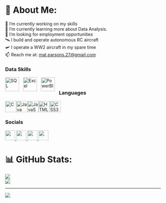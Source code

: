 # 💫 About Me:
📖 I’m currently working on my skills<br>🌱 I’m currently learning more about Data Analysis.<br>🔭 I’m looking for employment opportunities<br>🛰️ I build and operate autonomous RC aircraft<br>🛩️ I operate a WW2 aircraft in my spare time<br>📫 Reach me at:  mat.parsons.27@gmail.com

### Data Skills


[<img align="left" alt="SQL" width="45px" src="https://cdn.jsdelivr.net/gh/devicons/devicon@latest/icons/mysql/mysql-plain-wordmark.svg" style="padding-right:10px;" />](https://www.mysql.com/)
[<img align="left" alt="Excel" width="45px" src="https://github.com/sempostma/office365-icons/blob/master/png/256/excel.png?raw=true" style="padding-right:10px;" />](https://www.microsoft.com/en-gb/microsoft-365/excel)
[<img align="left" alt="PowerBI" width="45px" src="https://github.com/microsoft/PowerBI-Icons/blob/main/PNG/Power-BI.png?raw=true" style="padding-right:10px;" />](https://www.microsoft.com/en-us/power-platform/products/power-bi)

<br />


### Languages

<p align="left">
<a href="https://docs.microsoft.com/en-us/cpp/?view=msvc-170" target="_blank" rel="noreferrer"><img src="https://raw.githubusercontent.com/danielcranney/readme-generator/main/public/icons/skills/c-colored.svg" width="36" height="36" alt="C" /></a><a href="https://www.oracle.com/java/" target="_blank" rel="noreferrer"><img src="https://raw.githubusercontent.com/danielcranney/readme-generator/main/public/icons/skills/java-colored.svg" width="36" height="36" alt="Java" /></a><a href="https://developer.mozilla.org/en-US/docs/Web/JavaScript" target="_blank" rel="noreferrer"><img src="https://raw.githubusercontent.com/danielcranney/readme-generator/main/public/icons/skills/javascript-colored.svg" width="36" height="36" alt="JavaScript" /></a><a href="https://developer.mozilla.org/en-US/docs/Glossary/HTML5" target="_blank" rel="noreferrer"><img src="https://raw.githubusercontent.com/danielcranney/readme-generator/main/public/icons/skills/html5-colored.svg" width="36" height="36" alt="HTML5" /></a><a href="https://www.w3.org/TR/CSS/#css" target="_blank" rel="noreferrer"><img src="https://raw.githubusercontent.com/danielcranney/readme-generator/main/public/icons/skills/css3-colored.svg" width="36" height="36" alt="CSS3" /></a>
</p>

### Socials

<p align="left"> <a href="https://www.github.com/MattParsons-MP" target="_blank" rel="noreferrer"> <picture> <source media="(prefers-color-scheme: dark)" srcset="https://raw.githubusercontent.com/danielcranney/readme-generator/main/public/icons/socials/github-dark.svg" /> <source media="(prefers-color-scheme: light)" srcset="https://raw.githubusercontent.com/danielcranney/readme-generator/main/public/icons/socials/github.svg" /> <img src="https://raw.githubusercontent.com/danielcranney/readme-generator/main/public/icons/socials/github.svg" width="32" height="32" /> </picture> </a> <a href="http://www.instagram.com/cloudsurfer27" target="_blank" rel="noreferrer"> <picture> <source media="(prefers-color-scheme: dark)" srcset="https://raw.githubusercontent.com/danielcranney/readme-generator/main/public/icons/socials/instagram-dark.svg" /> <source media="(prefers-color-scheme: light)" srcset="https://raw.githubusercontent.com/danielcranney/readme-generator/main/public/icons/socials/instagram.svg" /> <img src="https://raw.githubusercontent.com/danielcranney/readme-generator/main/public/icons/socials/instagram.svg" width="32" height="32" /> </picture> </a> <a href="https://www.linkedin.com/in/mathew-parsons-b9906549/" target="_blank" rel="noreferrer"> <picture> <source media="(prefers-color-scheme: dark)" srcset="https://raw.githubusercontent.com/danielcranney/readme-generator/main/public/icons/socials/linkedin-dark.svg" /> <source media="(prefers-color-scheme: light)" srcset="https://raw.githubusercontent.com/danielcranney/readme-generator/main/public/icons/socials/linkedin.svg" /> <img src="https://raw.githubusercontent.com/danielcranney/readme-generator/main/public/icons/socials/linkedin.svg" width="32" height="32" /> </picture> </a> <a href="https://www.youtube.com/@stealthy6018" target="_blank" rel="noreferrer"> <picture> <source media="(prefers-color-scheme: dark)" srcset="https://raw.githubusercontent.com/danielcranney/readme-generator/main/public/icons/socials/youtube-dark.svg" /> <source media="(prefers-color-scheme: light)" srcset="https://raw.githubusercontent.com/danielcranney/readme-generator/main/public/icons/socials/youtube.svg" /> <img src="https://raw.githubusercontent.com/danielcranney/readme-generator/main/public/icons/socials/youtube.svg" width="32" height="32" /> </picture> </a></p>

# 📊 GitHub Stats:
![](https://github-readme-streak-stats.herokuapp.com/?user=MattParsons-MP&theme=default&hide_border=true)<br/>
![](https://github-readme-stats.vercel.app/api/top-langs/?username=MattParsons-MP&theme=default&hide_border=true&include_all_commits=false&count_private=false&layout=compact)

---
[![](https://visitcount.itsvg.in/api?id=MattParsons-MP&icon=0&color=0)](https://visitcount.itsvg.in)

<!-- Proudly created with GPRM ( https://gprm.itsvg.in ) -->
